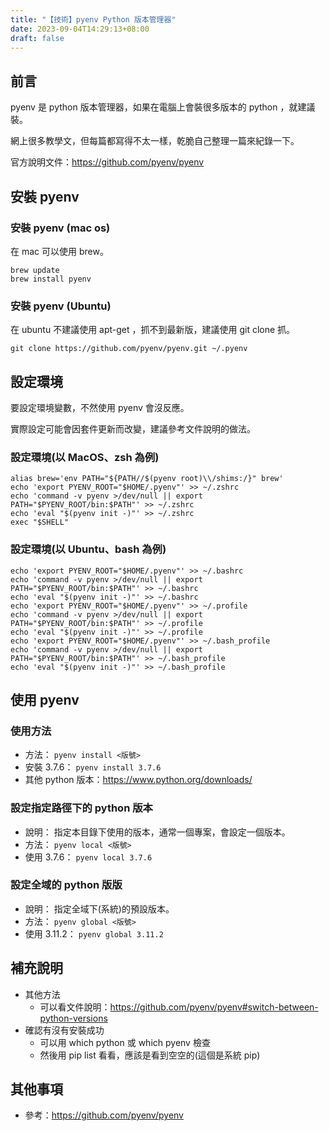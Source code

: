 ```yaml
---
title: "【技術】pyenv Python 版本管理器"
date: 2023-09-04T14:29:13+08:00
draft: false
---
```


## 前言

pyenv 是 python 版本管理器，如果在電腦上會裝很多版本的 python ，就建議裝。

網上很多教學文，但每篇都寫得不太一樣，乾脆自己整理一篇來紀錄一下。

官方說明文件：https://github.com/pyenv/pyenv

## 安裝 pyenv

### 安裝 pyenv (mac os)
在 mac 可以使用 brew。

```shell
brew update
brew install pyenv
```

### 安裝 pyenv (Ubuntu)

在 ubuntu 不建議使用 apt-get ，抓不到最新版，建議使用 git clone 抓。

```shell
git clone https://github.com/pyenv/pyenv.git ~/.pyenv
```

## 設定環境

要設定環境變數，不然使用 pyenv 會沒反應。

實際設定可能會因套件更新而改變，建議參考文件說明的做法。

### 設定環境(以 MacOS、zsh 為例)

```shell
alias brew='env PATH="${PATH//$(pyenv root)\\/shims:/}" brew'
echo 'export PYENV_ROOT="$HOME/.pyenv"' >> ~/.zshrc
echo 'command -v pyenv >/dev/null || export PATH="$PYENV_ROOT/bin:$PATH"' >> ~/.zshrc
echo 'eval "$(pyenv init -)"' >> ~/.zshrc
exec "$SHELL"
```
### 設定環境(以 Ubuntu、bash 為例)

```shell
echo 'export PYENV_ROOT="$HOME/.pyenv"' >> ~/.bashrc
echo 'command -v pyenv >/dev/null || export PATH="$PYENV_ROOT/bin:$PATH"' >> ~/.bashrc
echo 'eval "$(pyenv init -)"' >> ~/.bashrc
echo 'export PYENV_ROOT="$HOME/.pyenv"' >> ~/.profile
echo 'command -v pyenv >/dev/null || export PATH="$PYENV_ROOT/bin:$PATH"' >> ~/.profile
echo 'eval "$(pyenv init -)"' >> ~/.profile
echo 'export PYENV_ROOT="$HOME/.pyenv"' >> ~/.bash_profile
echo 'command -v pyenv >/dev/null || export PATH="$PYENV_ROOT/bin:$PATH"' >> ~/.bash_profile
echo 'eval "$(pyenv init -)"' >> ~/.bash_profile
```

## 使用 pyenv

### 使用方法

- 方法： `pyenv install <版號>`
- 安裝 3.7.6： `pyenv install 3.7.6`
- 其他 python 版本：https://www.python.org/downloads/

### 設定指定路徑下的 python 版本

- 說明： 指定本目錄下使用的版本，通常一個專案，會設定一個版本。
- 方法： `pyenv local <版號>`
- 使用 3.7.6： `pyenv local 3.7.6`

### 設定全域的 python 版版

- 說明： 指定全域下(系統)的預設版本。
- 方法： `pyenv global <版號>`
- 使用 3.11.2： `pyenv global 3.11.2`

## 補充說明

- 其他方法
  - 可以看文件說明：https://github.com/pyenv/pyenv#switch-between-python-versions
- 確認有沒有安裝成功
  - 可以用 which python 或 which pyenv 檢查
  - 然後用 pip list 看看，應該是看到空空的(這個是系統 pip)

## 其他事項
- 參考：https://github.com/pyenv/pyenv
